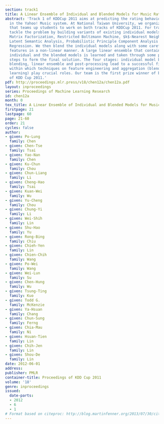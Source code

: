 ```yaml
---
section: track1
title: A Linear Ensemble of Individual and Blended Models for Music Rating Prediction
abstract: 'Track 1 of KDDCup 2011 aims at predicting the rating behavior of users
  in the Yahoo! Music system. At National Taiwan University, we organize a course
  that teams up students to work on both tracks of KDDCup 2011. For track 1, we first
  tackle the problem by building variants of existing individual models, including
  Matrix Factorization, Restricted Boltzmann Machine, $k$-Nearest Neighbors, Probabilistic
  Latent Semantic Analysis, Probabilistic Principle Component Analysis and Supervised
  Regression. We then blend the individual models along with some carefully extracted
  features in a non-linear manner. A large linear ensemble that contains both the
  individual and the blended models is learned and taken through some post-processing
  steps to form the final solution. The four stages: individual model building, non-linear
  blending, linear ensemble and post-processing lead to a successful final solution,
  within which techniques on feature engineering and aggregation (blending and ensemble
  learning) play crucial roles. Our team is the first prize winner of both tracks
  of KDD Cup 2011.'
pdf: http://proceedings.mlr.press/v18/chen12a/chen12a.pdf
layout: inproceedings
series: Proceedings of Machine Learning Research
id: chen12a
month: 0
tex_title: A Linear Ensemble of Individual and Blended Models for Music Rating Prediction
firstpage: 21
lastpage: 60
page: 21-60
order: 21
cycles: false
author:
- given: Po-Lung
  family: Chen
- given: Chen-Tse
  family: Tsai
- given: Yao-Nan
  family: Chen
- given: Ku-Chun
  family: Chou
- given: Chun-Liang
  family: Li
- given: Cheng-Hao
  family: Tsai
- given: Kuan-Wei
  family: Wu
- given: Yu-Cheng
  family: Chou
- given: Chung-Yi
  family: Li
- given: Wei-Shih
  family: Lin
- given: Shu-Hao
  family: Yu
- given: Rong-Bing
  family: Chiu
- given: Chieh-Yen
  family: Lin
- given: Chien-Chih
  family: Wang
- given: Po-Wei
  family: Wang
- given: Wei-Lun
  family: Su
- given: Chen-Hung
  family: Wu
- given: Tsung-Ting
  family: Kuo
- given: Todd G.
  family: McKenzie
- given: Ya-Hsuan
  family: Chang
- given: Chun-Sung
  family: Ferng
- given: Chia-Mau
  family: Ni
- given: Hsuan-Tien
  family: Lin
- given: Chih-Jen
  family: Lin
- given: Shou-De
  family: Lin
date: 2012-06-01
address:
publisher: PMLR
container-title: Proceedings of KDD Cup 2011
volume: '18'
genre: inproceedings
issued:
  date-parts:
  - 2012
  - 6
  - 1
# Format based on citeproc: http://blog.martinfenner.org/2013/07/30/citeproc-yaml-for-bibliographies/
---
```

